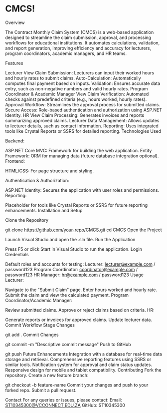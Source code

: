 # CMCS!

Overview

The Contract Monthly Claim System (CMCS) is a web-based application designed to streamline the claim submission, approval, and processing workflows for educational institutions. It automates calculations, validation, and report generation, improving efficiency and accuracy for lecturers, program coordinators, academic managers, and HR teams.

Features

Lecturer View
Claim Submission: Lecturers can input their worked hours and hourly rates to submit claims.
Auto-Calculation: Automatically computes final payment based on inputs.
Validation: Ensures accurate data entry, such as non-negative numbers and valid hourly rates.
Program Coordinator & Academic Manager View
Claim Verification: Automated checks against predefined criteria (e.g., hours worked, hourly rates).
Approval Workflow: Streamlines the approval process for submitted claims.
Secure Access: Role-based authentication and authorization using ASP.NET Identity.
HR View
Claim Processing: Generates invoices and reports summarizing approved claims.
Lecturer Data Management: Allows updates to lecturer details, such as contact information.
Reporting: Uses integrated tools like Crystal Reports or SSRS for detailed reporting.
Technologies Used

Backend:

ASP.NET Core MVC: Framework for building the web application.
Entity Framework: ORM for managing data (future database integration optional).
Frontend:

HTML/CSS: For page structure and styling.

Authentication & Authorization:

ASP.NET Identity: Secures the application with user roles and permissions.
Reporting:

Placeholder for tools like Crystal Reports or SSRS for future reporting enhancements.
Installation and Setup

Clone the Repository

git clone https://github.com/your-repo/CMCS.git
cd CMCS
Open the Project

Launch Visual Studio and open the .sln file.
Run the Application

Press F5 or click Start in Visual Studio to run the application.
Login Credentials

Default roles and accounts for testing:
Lecturer: lecturer@example.com / password123
Program Coordinator: coordinator@example.com / password123
HR Manager: hr@example.com / password123
Usage
Lecturer:

Navigate to the "Submit Claim" page.
Enter hours worked and hourly rate.
Submit the claim and view the calculated payment.
Program Coordinator/Academic Manager:

Review submitted claims.
Approve or reject claims based on criteria.
HR:

Generate reports or invoices for approved claims.
Update lecturer data.
Commit Workflow
Stage Changes


git add .
Commit Changes


git commit -m "Descriptive commit message"
Push to GitHub


git push
Future Enhancements
Integration with a database for real-time data storage and retrieval.
Comprehensive reporting features using SSRS or similar tools.
Notification system for approval and claim status updates.
Responsive design for mobile and tablet compatibility.
Contributing
Fork the repository.
Create a new feature branch:

git checkout -b feature-name
Commit your changes and push to your forked repo.
Submit a pull request.


Contact
For any queries or issues, please contact:
Email: ST10345300@VCCONNECT.EDU.ZA
GitHub: ST10345300
